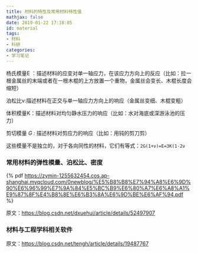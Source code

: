 ```yaml
---
title: 材料的特性及常用材料特性值
mathjax: false
date: 2019-01-22 17:18:05
id: material
tags:
- 材料
- 科研
categories:
- 学习笔记
---
```


杨氏模量E ：描述材料的应变对单一轴应力，在该应力方向上的反应（比如：拉一根金属丝的末端或者在一根木棍的上方放置一个重物，金属丝会变长、木棍长度会缩短）

泊松比ν:描述材料在正交与单一轴应力方向上的响应（金属丝变细、木棍变粗）

体积模量K：描述材料对均匀静水压力的响应（比如：水对海底或深游泳池的压力）

剪切模量 *G :* 描述材料对剪应力的响应（比如：用钝的剪刀剪）

这些模量不是独立的，对于各向同性的材料，它们有等式：`2G(1+ν)=E=3K(1-2ν`

<!---more--->

### 常用材料的弹性模量、泊松比、密度

{% pdf https://zymin-1255632454.cos.ap-shanghai.myqcloud.com/0newblog/%E5%B8%B8%E7%94%A8%E6%9D%90%E6%96%99%E7%9A%84%E5%BC%B9%E6%80%A7%E6%A8%A1%E9%87%8F%E4%B8%8E%E6%B3%8A%E6%9D%BE%E6%AF%94.pdf %}

原文：https://blog.csdn.net/dxuehui/article/details/52497907 

### 材料与工程学科相关软件

原文：https://blog.csdn.net/tengh/article/details/19487767

